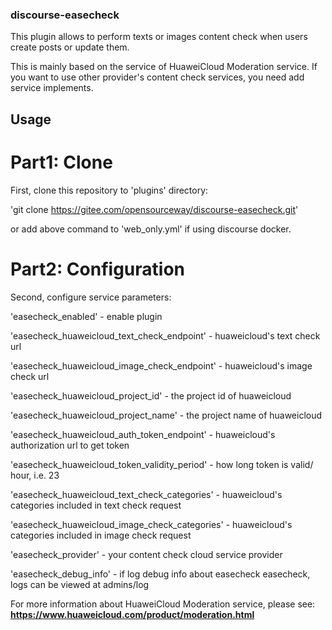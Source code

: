 ### discourse-easecheck

This plugin allows to perform texts or images content check when users create posts 
or update them.

This is mainly based on the service of HuaweiCloud Moderation service. If you want to use other 
provider's content check services, you need add service implements.

## Usage 

# Part1: Clone

First, clone this repository to 'plugins' directory:

'git clone https://gitee.com/opensourceway/discourse-easecheck.git'

or add above command to 'web_only.yml' if using discourse docker.

# Part2: Configuration

Second, configure service parameters:

'easecheck_enabled' - enable plugin

'easecheck_huaweicloud_text_check_endpoint' - huaweicloud's text check url

'easecheck_huaweicloud_image_check_endpoint' - huaweicloud's image check url

'easecheck_huaweicloud_project_id' - the project id of huaweicloud 

'easecheck_huaweicloud_project_name' - the project name of huaweicloud

'easecheck_huaweicloud_auth_token_endpoint' - huaweicloud's authorization url to get token

'easecheck_huaweicloud_token_validity_period' - how long token is valid/ hour, i.e. 23

'easecheck_huaweicloud_text_check_categories' - huaweicloud's categories included in text check request

'easecheck_huaweicloud_image_check_categories' - huaweicloud's categories included in image check request

'easecheck_provider' - your content check cloud service provider

'easecheck_debug_info' - if log debug info about easecheck easecheck, logs can be viewed at admins/log


For more information about HuaweiCloud Moderation service, please see: **https://www.huaweicloud.com/product/moderation.html**
